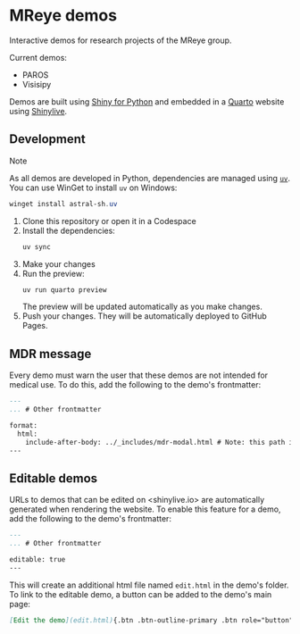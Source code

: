 # MReye demos

Interactive demos for research projects of the MReye group.

Current demos:

- PAROS
- Visisipy

Demos are built using [Shiny for Python](https://shiny.posit.co/py/) and embedded in a [Quarto](https://quarto.org/) website using [Shinylive](https://github.com/posit-dev/shinylive).

## Development

> [!NOTE]
> As all demos are developed in Python, dependencies are managed using [`uv`](https://astral.sh/uv).
> You can use WinGet to install `uv` on Windows:
> 
>  ```powershell
>  winget install astral-sh.uv
>  ```

1. Clone this repository or open it in a Codespace
2. Install the dependencies:
    ```bash
    uv sync
    ```
3. Make your changes
4. Run the preview:
    ```bash
    uv run quarto preview
    ```
    The preview will be updated automatically as you make changes.
5. Push your changes. They will be automatically deployed to GitHub Pages.

## MDR message

Every demo must warn the user that these demos are not intended for medical use.
To do this, add the following to the demo's frontmatter:

```markdown
---
... # Other frontmatter

format:
  html:
    include-after-body: ../_includes/mdr-modal.html # Note: this path is relative to the demo's folder
---
```


## Editable demos

URLs to demos that can be edited on <shinylive.io> are automatically generated when rendering the website.
To enable this feature for a demo, add the following to the demo's frontmatter:

```markdown
---
... # Other frontmatter

editable: true
---
```

This will create an additional html file named `edit.html` in the demo's folder.
To link to the editable demo, a button can be added to the demo's main page:

```markdown
[Edit the demo](edit.html){.btn .btn-outline-primary .btn role="button" .external}
```
